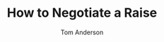 ---
title: How to Negotiate a Raise
publication: Forbes
article_url: https://www.forbes.com/sites/tomanderson/2016/07/06/how-to-negotiate-a-raise/?sh=6901a0fe4a4a
author: Tom Anderson
publication_date: 07-06-2016
---